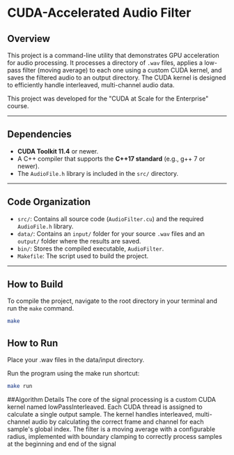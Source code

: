 # CUDA-Accelerated Audio Filter

## Overview

This project is a command-line utility that demonstrates GPU acceleration for audio processing. It processes a directory of `.wav` files, applies a low-pass filter (moving average) to each one using a custom CUDA kernel, and saves the filtered audio to an output directory. The CUDA kernel is designed to efficiently handle interleaved, multi-channel audio data.

This project was developed for the "CUDA at Scale for the Enterprise" course.

---

## Dependencies

* **CUDA Toolkit 11.4** or newer.
* A C++ compiler that supports the **C++17 standard** (e.g., g++ 7 or newer).
* The `AudioFile.h` library is included in the `src/` directory.

---

## Code Organization

* `src/`: Contains all source code (`AudioFilter.cu`) and the required `AudioFile.h` library.
* `data/`: Contains an `input/` folder for your source `.wav` files and an `output/` folder where the results are saved.
* `bin/`: Stores the compiled executable, `AudioFilter`.
* `Makefile`: The script used to build the project.

---

## How to Build

To compile the project, navigate to the root directory in your terminal and run the `make` command.

```bash
make

```
## How to Run

Place your .wav files in the data/input directory.

Run the program using the make run shortcut:

```bash
make run
```
##Algorithm Details
The core of the signal processing is a custom CUDA kernel named lowPassInterleaved. Each CUDA thread is assigned to calculate a single output sample. The kernel handles interleaved, multi-channel audio by calculating the correct frame and channel for each sample's global index. The filter is a moving average with a configurable radius, implemented with boundary clamping to correctly process samples at the beginning and end of the signal











